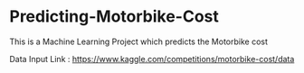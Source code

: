 # Predicting-Motorbike-Cost
This is a Machine Learning Project which predicts the Motorbike cost 


Data Input Link : https://www.kaggle.com/competitions/motorbike-cost/data
